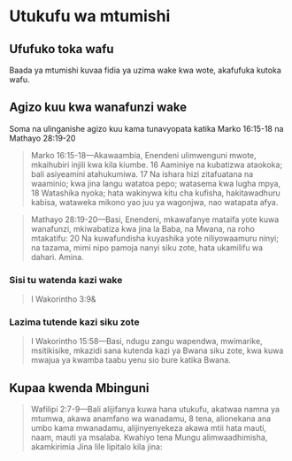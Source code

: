 # Utukufu wa mtumishi

## Ufufuko toka wafu

Baada ya mtumishi kuvaa fidia ya uzima wake kwa wote, akafufuka kutoka wafu.

## Agizo kuu kwa wanafunzi wake

Soma na ulinganishe agizo kuu kama tunavyopata katika Marko 16:15-18 na Mathayo 28:19-20

> Marko 16:15-18&mdash;Akawaambia, Enendeni ulimwenguni mwote, mkaihubiri injili kwa kila kiumbe. 16 Aaminiye na kubatizwa ataokoka; bali asiyeamini atahukumiwa. 17 Na ishara hizi zitafuatana na waaminio; kwa jina langu watatoa pepo; watasema kwa lugha mpya, 18 Watashika nyoka; hata wakinywa kitu cha kufisha, hakitawadhuru kabisa, wataweka mikono yao juu ya wagonjwa, nao watapata afya.

> Mathayo 28:19-20&mdash;Basi, Enendeni, mkawafanye mataifa yote kuwa wanafunzi, mkiwabatiza kwa jina la Baba, na Mwana, na roho mtakatifu: 20 Na kuwafundisha kuyashika yote niliyowaamuru ninyi; na tazama, mimi nipo pamoja nanyi siku zote, hata ukamilifu wa dahari. Amina.

### Sisi tu watenda kazi wake

> I Wakorintho 3:9&

### Lazima tutende kazi siku zote

> I Wakorintho 15:58&mdash;Basi, ndugu zangu wapendwa, mwimarike, msitikisike, mkazidi sana kutenda kazi ya Bwana siku zote, kwa kuwa mwajua ya kwamba taabu yenu sio bure katika Bwana.

## Kupaa kwenda Mbinguni

> Wafilipi 2:7-9&mdash;Bali alijifanya kuwa hana utukufu, akatwaa namna ya mtumwa, akawa anamfano wa wanadamu, 8 tena, alionekana ana umbo kama mwanadamu, alijinyenyekeza akawa mtii hata mauti, naam, mauti ya msalaba. Kwahiyo tena Mungu alimwaadhimisha, akamkirimia Jina lile lipitalo kila jina:
